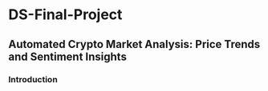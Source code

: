 # DS-Final-Project
## Automated Crypto Market Analysis: Price Trends and Sentiment Insights
### Introduction
###
